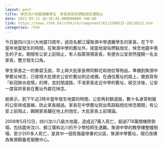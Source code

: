 ```yaml
---
layout: post
title: 悼念汶川地震遇難學生　家長按習俗燃點炮仗遭阻止
date: 2021-05-12 16:30:49.000000000 +08:00
link: https://news.rthk.hk/rthk/ch/component/k2/1590525-20210512.htm
categories: rthk
---
```


今日是四川汶川大地震13周年，過百名都江堰聚源中學遇難學生的家長，在下午當年地震發生的時間，在聚源中學的舊址外，按當地習俗燃點炮仗，悼念地震中喪生的子女。期間有公安上前阻止，有人指罵現場家長，有便衣公安突然撞開一名女家長，雙方發生口角。

學生家長之一的魯碧玉說，早上與大批家長帶同鮮花和炮仗等物品，準備到聚源中學舊址悼念，已發現大批便衣公安於舊址附近戒備，在通往舊址的路上，擺放寫有「新冠肺炎疫情」的牌，並封閉道路，不准家長走近中學的舊址，經交涉後，公安一度容許家長在舊址外獻花悼念。

她表示，到下午近2時半當年發生地震的時間，公安再封鎖道路，數十名身穿制服的公安排成直線，防止家長越過。家長在中學舊址對出馬路點炮仗悼念期間，有公安上前阻止，踢開家長鋪在地上的炮仗，大批家長上前理論。

2008年5月12日，四川汶川八級大地震，造成近7萬人死亡，超過778萬間樓房倒塌，包括震央汶川、都江堰和北川的不少學校師生遇難。聚源中學的教學樓整幢倒塌，至少200多人死亡，是其中一個死傷最慘重的災區，聚源中學舊址，現已改建為聚源鎮養老服務中心。
